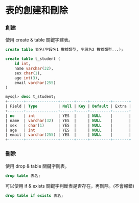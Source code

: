 # 表的創建和刪除

### 創建

使用 create & table 關鍵字建表。

```sql
create table 表名(字段名1 數據類型, 字段名2 數據類型...);
```

```sql
create table t_student (
    id int,
    name varchar(32),
    sex char(1),
    age int(3),
    email varchar(255)
)
```

```sql
mysql> desc t_student;
+-------+--------------+------+-----+---------+-------+
| Field | Type         | Null | Key | Default | Extra |
+-------+--------------+------+-----+---------+-------+
| no    | int          | YES  |     | NULL    |       |
| name  | varchar(32)  | YES  |     | NULL    |       |
| sex   | char(1)      | YES  |     | NULL    |       |
| age   | int          | YES  |     | NULL    |       |
| email | varchar(255) | YES  |     | NULL    |       |
+-------+--------------+------+-----+---------+-------+
```

### 刪除

使用 drop & table 關鍵字刪表。

```sql
drop table 表名;
```

可以使用 if & exists 關鍵字判斷表是否存在，再刪除。(不會報錯)

```sql
drop table if exists 表名;
```